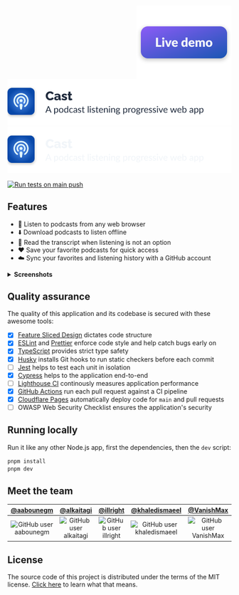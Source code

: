 <!--<img align="right" alt="Uptime" src="./.github/assets/uptime.svg" />--><a href="https://cast-iu.pages.dev"><img align="right" alt="Live demo" src="./.github/assets/live-demo.svg" /></a>
<img alt="Cast, a podcast listening progressive web app" src="./.github/assets/banner-light.svg#gh-light-mode-only" />
<img alt="Cast, a podcast listening progressive web app" src="./.github/assets/banner-dark.svg#gh-dark-mode-only" />

[![Run tests on `main` push](https://github.com/aabounegm/cast/actions/workflows/unit-test-main.yml/badge.svg)](https://github.com/aabounegm/cast/actions/workflows/unit-test-main.yml)

## Features

- 📱 Listen to podcasts from any web browser
- ⬇️ Download podcasts to listen offline
- 📄 Read the transcript when listening is not an option
- ❤️ Save your favorite podcasts for quick access
- ☁️ Sync your favorites and listening history with a GitHub account

<details>
  <summary><strong>Screenshots</strong></summary>
  <table>
    <tbody>
      <tr>
        <td><img alt="Podcast Gallery screen" src="./.github/assets/podcast-gallery.webp" /></td>
        <td><img alt="Podcast Episodes screen" src="./.github/assets/podcast-episodes.webp" /></td>
        <td><img alt="Now Playing screen" src="./.github/assets/now-playing.webp" /></td>
      </tr>
    </tbody>
  </table>
</details>

## Quality assurance

The quality of this application and its codebase is secured with these awesome tools:

- [x] [Feature Sliced Design](https://feature-sliced.design) dictates code structure
- [x] [ESLint](https://eslint.org) and [Prettier](https://prettier.io) enforce code style and help catch bugs early on
- [x] [TypeScript](https://www.typescriptlang.org/) provides strict type safety
- [x] [Husky](https://typicode.github.io/husky) installs Git hooks to run static checkers before each commit
- [ ] [Jest](https://jestjs.io/) helps to test each unit in isolation
- [x] [Cypress](https://www.cypress.io/) helps to the application end-to-end
- [ ] [Lighthouse CI](https://github.com/GoogleChrome/lighthouse-ci) continously measures application performance
- [x] [GitHub Actions](https://github.com/features/actions) run each pull request against a CI pipeline
- [x] [Cloudflare Pages](https://pages.cloudflare.com/) automatically deploy code for `main` and pull requests
- [ ] OWASP Web Security Checklist ensures the application's security

## Running locally

Run it like any other Node.js app, first the dependencies, then the `dev` script:

```bash
pnpm install
pnpm dev
```

## Meet the team

<table>
  <thead>
    <th><a href="https://github.com/aabounegm">@aabounegm</a></th>
    <th><a href="https://github.com/alkaitagi">@alkaitagi</a></th>
    <th><a href="https://github.com/illright">@illright</a></th>
    <th><a href="https://github.com/khaledismaeel">@khaledismaeel</a></th>
    <th><a href="https://github.com/VanishMax">@VanishMax</a></th>
  </thead>
  <tbody align="center"><tr>
    <td><img alt="GitHub user aabounegm" src="https://images.weserv.nl/?url=avatars.githubusercontent.com/u/11016151?s=64&mask=circle&mbg=transparent&output=png" /></td>
    <td><img alt="GitHub user alkaitagi" src="https://images.weserv.nl/?url=avatars.githubusercontent.com/u/32439229?s=64&mask=circle&mbg=transparent&output=png" /></td>
    <td><img alt="GitHub user illright" src="https://images.weserv.nl/?url=avatars.githubusercontent.com/u/15035286?s=64&mask=circle&mbg=transparent&output=png" /></td>
    <td><img alt="GitHub user khaledismaeel" src="https://images.weserv.nl/?url=avatars.githubusercontent.com/u/62155849?s=64&mask=circle&mbg=transparent&output=png" /></td>
    <td><img alt="GitHub user VanishMax" src="https://images.weserv.nl/?url=avatars.githubusercontent.com/u/29180358?s=64&mask=circle&mbg=transparent&output=png" /></td>
  </tr><!--
  <tr>
    <td>CI / CD</td>
    <td>Podcast player</td>
    <td>Design</td>
    <td>Backend</td>
    <td>Podcast player</td>
  </tr>--></tbody>
</table>

## License

The source code of this project is distributed under the terms of the MIT license. [Click here](https://choosealicense.com/licenses/mit/) to learn what that means.
